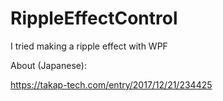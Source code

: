 # RippleEffectControl

I tried making a ripple effect with WPF

About (Japanese):

https://takap-tech.com/entry/2017/12/21/234425
